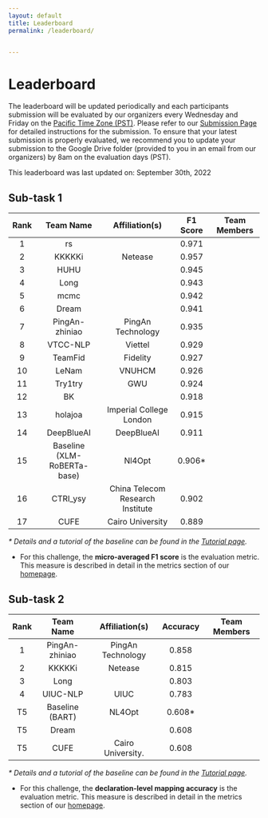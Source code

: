 ```yaml
---
layout: default
title: Leaderboard
permalink: /leaderboard/


---
```


# Leaderboard

The leaderboard will be updated periodically and each participants submission will be evaluated by our organizers every Wednesday and Friday on the [Pacific Time Zone (PST)](https://time.is/PT). Please refer to <!-- the template in the starter kit and --> our [Submission Page](https://nl4opt.github.io/submissions/) for detailed instructions for the submission. To ensure that your latest submission is properly evaluated, we recommend you to update your submission to the Google Drive folder (provided to you in an email from our organizers) by 8am on the evaluation days (PST). 

This leaderboard was last updated on: September 30th, 2022

## Sub-task 1

| Rank | Team Name                   | Affiliation(s)                   | F1 Score | Team Members |
|:----:|:---------------------------:|:--------------------------------:|:--------:|:------------:|
| 1    | rs                          |                                  | 0.971    |              |
| 2    | KKKKKi                      | Netease                          | 0.957    |              |
| 3    | HUHU                        |                                  | 0.945    |              |
| 4    | Long                        |                                  | 0.943    |              |
| 5    | mcmc                        |                                  | 0.942    |              |
| 6    | Dream                       |                                  | 0.941    |              |
| 7    | PingAn-zhiniao              | PingAn Technology                | 0.935    |              |
| 8    | VTCC-NLP                    | Viettel                          | 0.929    |              |
| 9    | TeamFid                     | Fidelity                         | 0.927    |              |
| 10   | LeNam                       | VNUHCM                           | 0.926    |              |
| 11   | Try1try                     | GWU                              | 0.924    |              |
| 12   | BK                          |                                  | 0.918    |              |
| 13   | holajoa                     | Imperial College London          | 0.915    |              |
| 14   | DeepBlueAI                  | DeepBlueAI                       | 0.911    |              |
| 15   | Baseline (XLM-RoBERTa-base) | Nl4Opt                           | 0.906*   |              |
| 16   | CTRI_ysy                    | China Telecom Research Institute | 0.902    |              |
| 17   | CUFE                        | Cairo University                 | 0.889    |              |

*\* Details and a tutorial of the baseline can be found in the [Tutorial page](https://nl4opt.github.io/tutorial/).*

* For this challenge, the **micro-averaged F1 score** is the evaluation metric. This measure is described in detail in the metrics section of our [homepage](https://nl4opt.github.io/). 

## Sub-task 2

| Rank | Team Name       | Affiliation(s)    | Accuracy | Team Members |
|:----:|:---------------:|:-----------------:|:--------:|:------------:|
| 1    | PingAn-zhiniao  | PingAn Technology | 0.858    |              |
| 2    | KKKKKi          | Netease           | 0.815    |              |
| 3    | Long            |                   | 0.803    |              |
| 4    | UIUC-NLP        | UIUC              | 0.783    |              |
| T5   | Baseline (BART) | NL4Opt            | 0.608*   |              |
| T5   | Dream           |                   | 0.608    |              |
| T5   | CUFE            | Cairo University. | 0.608    |              |

*\* Details and a tutorial of the baseline can be found in the [Tutorial page](https://nl4opt.github.io/tutorial/).*

* For this challenge, the **declaration-level mapping accuracy** is the evaluation metric. This measure is described in detail in the metrics section of our [homepage](https://nl4opt.github.io/).
